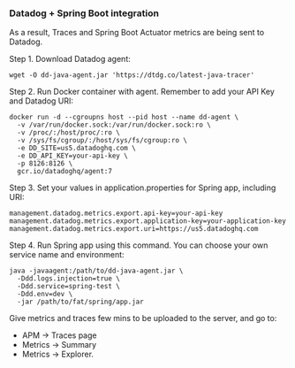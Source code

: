 ### Datadog + Spring Boot integration

As a result, Traces and Spring Boot Actuator metrics are being sent to Datadog.

Step 1. Download Datadog agent:
```shell
wget -O dd-java-agent.jar 'https://dtdg.co/latest-java-tracer'
```

Step 2. Run Docker container with agent. Remember to add your API Key and Datadog URI:
```shell
docker run -d --cgroupns host --pid host --name dd-agent \
  -v /var/run/docker.sock:/var/run/docker.sock:ro \
  -v /proc/:/host/proc/:ro \
  -v /sys/fs/cgroup/:/host/sys/fs/cgroup:ro \
  -e DD_SITE=us5.datadoghq.com \
  -e DD_API_KEY=your-api-key \
  -p 8126:8126 \
  gcr.io/datadoghq/agent:7
```

Step 3. Set your values in application.properties for Spring app, including URI:
```properties
management.datadog.metrics.export.api-key=your-api-key
management.datadog.metrics.export.application-key=your-application-key
management.datadog.metrics.export.uri=https://us5.datadoghq.com
```

Step 4. Run Spring app using this command. You can choose your own service name and environment:
```shell
java -javaagent:/path/to/dd-java-agent.jar \
  -Ddd.logs.injection=true \
  -Ddd.service=spring-test \
  -Ddd.env=dev \
  -jar /path/to/fat/spring/app.jar
```

Give metrics and traces few mins to be uploaded to the server, and go to:
- APM -> Traces page
- Metrics -> Summary
- Metrics -> Explorer.